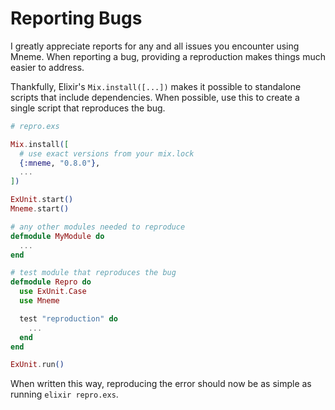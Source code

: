 # Reporting Bugs

I greatly appreciate reports for any and all issues you encounter using Mneme.
When reporting a bug, providing a reproduction makes things much easier to address.

Thankfully, Elixir's `Mix.install([...])` makes it possible to standalone scripts that include dependencies.
When possible, use this to create a single script that reproduces the bug.

```elixir
# repro.exs

Mix.install([
  # use exact versions from your mix.lock
  {:mneme, "0.8.0"},
  ...
])

ExUnit.start()
Mneme.start()

# any other modules needed to reproduce
defmodule MyModule do
  ...
end

# test module that reproduces the bug
defmodule Repro do
  use ExUnit.Case
  use Mneme

  test "reproduction" do
    ...
  end
end

ExUnit.run()
```

When written this way, reproducing the error should now be as simple as running `elixir repro.exs`.
